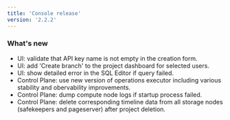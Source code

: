 ```yaml
---
title: 'Console release'
version: '2.2.2'
---
```


### What's new

- UI: validate that API key name is not empty in the creation form.
- UI: add 'Create branch' to the project dashboard for selected users.
- UI: show detailed error in the SQL Editor if query failed.
- Control Plane: use new version of operations executor including various stability and obervability improvements.
- Control Plane: dump compute node logs if startup process failed.
- Control Plane: delete corresponding timeline data from all storage nodes (safekeepers and pageserver) after project deletion.
